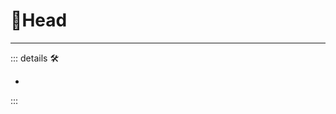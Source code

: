 # 🔷<soma>Head</soma>

---

<!-- =================================================== -->
<!-- =================================================== -->
<!-- =================================================== -->
<!-- =================================================== -->
<!-- =================================================== -->
::: details 🛠

-

:::
